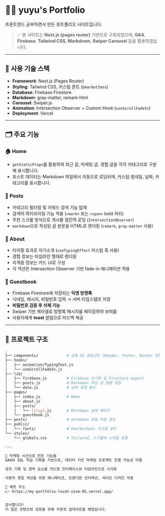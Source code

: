 # 🧑‍💻 yuyu's Portfolio

프론트엔드 공부하면서 만든 포트폴리오 사이트입니다.

> ✅ 본 사이트는 **Next.js (pages router)** 기반으로 구축되었으며, **GA4**, **Firebase**, **Tailwind CSS**, **Markdown**, **Swiper Carousel** 등을 활용하였습니다.

---

## 🔧 사용 기술 스택

- **Framework**: Next.js (Pages Router)
- **Styling**: Tailwind CSS, 커스텀 폰트 (`GmarketSans`)
- **Database**: Firebase Firestore
- **Markdown**: gray-matter, remark-html
- **Carousel**: Swiper.js
- **Animation**: Intersection Observer + Custom Hook (`useScrollFadeIn`)
- **Deployment**: Vercel

---

## 🗂️ 주요 기능

### 🏠 Home

- `getStaticProps`를 활용하여 최근 글, 마케팅 글, 경험 글을 각각 카테고리로 구분해 표시합니다.
- 포스트 데이터는 Markdown 파일에서 자동으로 로딩되며, 커스텀 썸네일, 날짜, 카테고리를 표시합니다.

### 📄 Posts

- 카테고리 필터링 및 키워드 검색 기능 탑재
- 검색어 하이라이팅 기능 적용 (`<mark>` 또는 `<span>` bold 처리)
- 무한 스크롤 방식으로 게시물 점진적 로딩 (`IntersectionObserver`)
- `markdown`으로 작성된 글 본문을 HTML로 렌더링 (`remark`, `gray-matter` 사용)

### 📖 About

- 타이핑 효과로 자기소개 (`useTypingEffect` 커스텀 훅 사용)
- 경험 정보는 타임라인 형태로 렌더링
- 자격증 정보는 카드 UI로 구성
- 각 섹션은 Intersection Observer 기반 fade-in 애니메이션 적용

### 💬 Guestbook

- Firebase Firestore에 저장되는 **익명 방명록**
- 닉네임, 메시지, 비밀번호 입력 → 서버 타임스탬프 저장
- **비밀번호 검증 후 삭제 가능**
- Swiper 기반 캐러셀로 방명록 메시지를 페이징하여 보여줌
- 사용자에게 **toast** 알림으로 피드백 제공

---

## 📁 프로젝트 구조

```bash
.
├── components/             # 공통 UI 컴포넌트 (Header, Footer, Banner 등)
├── hooks/
│   ├── animation/TypingText.js
│   └── useScrollFadeIn.js
├── lib/
│   ├── firebase.js         # Firebase 초기화 및 Firestore export
│   ├── posts.js            # Markdown 파싱 및 정렬 유틸
│   └── date.js             # 날짜 포맷 함수
├── pages/
│   ├── index.js            # Home
│   ├── about.js
│   ├── posts/
│   │   └── [slug].js       # Markdown 상세 페이지
│   └── guestbook.js
├── posts/                  # markdown 파일 저장 경로
├── public/
│   └── fonts/              # GmarketSans 커스텀 폰트
└── styles/
    └── globals.css         # Tailwind, 스크롤바 스타일 포함

---

📌 마케팅 시선으로 만든 기능들
GA4와 SQL 학습 기록을 기반으로, 데이터 기반 마케팅 프로젝트 진행 가능성 어필

성과 기록 및 경력 요소를 카드형 인터페이스와 타임라인으로 시각화

사용자 경험 개선을 위한 애니메이션, 트렌디한 인터랙션, 라이트 디자인 적용

🔗 배포 주소
👉 https://my-portfolio-lovat-nine-85.vercel.app/


감사합니다!
더 많은 콘텐츠와 성장을 위해 꾸준히 업데이트할 예정입니다.
```
